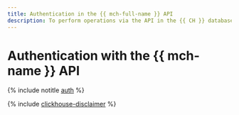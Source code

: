 ```yaml
---
title: Authentication in the {{ mch-full-name }} API
description: To perform operations via the API in the {{ CH }} database management service {{ mch-full-name }}, get an IAM token for your account.
---
```


# Authentication with the {{ mch-name }} API

{% include notitle [auth](../../_includes/authentication.md) %}

{% include [clickhouse-disclaimer](../../_includes/clickhouse-disclaimer.md) %}
